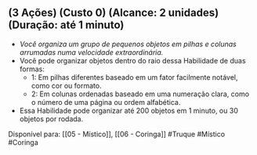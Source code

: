 ## (3 Ações) (Custo 0) (Alcance: 2 unidades) (Duração: até 1 minuto)

- *Você organiza um grupo de pequenos objetos em pilhas e colunas arrumadas numa velocidade extraordinária.*
- Você pode organizar objetos dentro do raio dessa Habilidade de duas formas:
  - 1: Em pilhas diferentes baseado em um fator facilmente notável, como cor ou formato.
  - 2: Em colunas ordenadas baseado em uma numeração clara, como o número de uma página ou ordem alfabética.
- Essa Habilidade pode organizar até 200 objetos em 1 minuto, ou 30 objetos por rodada.

Disponível para: [[05 - Místico]], [[06 - Coringa]]
#Truque  #Místico  #Coringa 